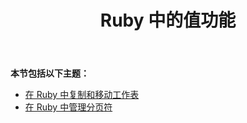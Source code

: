 ﻿---
title: Ruby 中的值功能
type: docs
weight: 50
url: /zh/java/value-features-in-ruby/
---
**本节包括以下主题：**

- [在 Ruby 中复制和移动工作表](/cells/zh/java/copying-and-moving-worksheets-in-ruby/)
- [在 Ruby 中管理分页符](/cells/zh/java/managing-page-breaks-in-ruby/)
